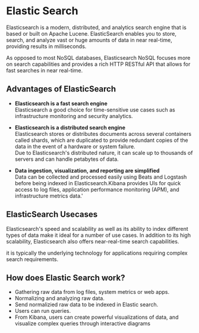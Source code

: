 # Elastic Search
Elasticsearch is a modern, distributed, and analytics search engine that is based or built on Apache Lucene. ElasticSearch enables you to store, search, and analyze vast or huge amounts of data in near real-time, providing results in milliseconds.
<br/>

As opposed to most NoSQL databases, Elasticsearch NoSQL focuses more on search capabilities and provides a rich HTTP RESTful API that allows for fast searches in near real-time.

## Advantages of ElasticSearch
- **Elasticsearch is a fast search engine** <br/>
Elasticsearch a good choice for time-sensitive use cases such as infrastructure monitoring and security analytics.

- **Elasticsearch is a distributed search engine<br/>**
Elasticsearch stores or distributes documents across several containers called shards, which are duplicated to provide redundant copies of the data in the event of a hardware or system failure. 
<br/>Due to Elasticsearch's distributed nature, it can scale up to thousands of servers and can handle petabytes of data.

- **Data ingestion, visualization, and reporting are simplified**<br/>
Data can be collected and processed easily using Beats and
Logstash before being indexed in Elasticsearch.Kibana provides UIs for quick access to log files, application performance monitoring (APM), and infrastructure metrics data.'

## ElasticSearch Usecases
Elasticsearch's speed and scalability as well as its ability to index different types of data make it ideal for a number of use cases. In addition to its high scalability, Elasticsearch also offers near-real-time search capabilities.<br/>

it is typically the underlying technology for applications requiring complex search
requirements.

## How does Elastic Search work?
- Gathering raw data from log files, system metrics or web apps.
- Normalizing and analyzing raw data.
- Send normalizied raw data to be indexed in Elastic search.
- Users can run queries.
- From Kibana,  users can create powerful visualizations of data, and visualize complex queries through interactive diagrams
